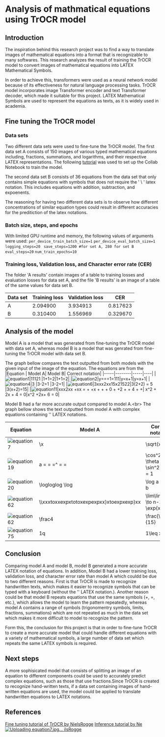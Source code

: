 # Analysis of mathmatical equations using TrOCR model
## Introduction
The inspiration behind this research project was to find a way to translate images of mathematical equations into a format that is recognizable to many softwares. This research analyzes the result of training the TrOCR model to convert images of mathematical equations into LATEX Mathematical Symbols.

In order to achieve this, transformers were used as a neural network model because of its effectiveness for natural language processing tasks. TrOCR model incorporates image Transformer encoder and text Transformer decoder, which made it suitable for this project. LATEX Mathematical Symbols are used to represent the equations as texts, as it is widely used in academia. 
## Fine tuning the TrOCR model
### Data sets
Two different data sets were used to fine-tune the TrOCR model. The first data set A consists of 150 images of various typed mathematical equations including, fractions, summations, and logarithms, and their respective LATEX representations. The following [tutorial](https://github.com/NielsRogge/Transformers-Tutorials/blob/master/TrOCR/Fine_tune_TrOCR_on_IAM_Handwriting_Database_using_Seq2SeqTrainer.ipynb) was used to set up the Collab Notebook to train the model.

The second data set B consists of 36 equations from the data set that only contains simple equations with symbols that does not require the ' \ ' latex notation. This includes equations with addition, subtraction, and expoenents. 

The reasoning for having two different data sets is to observe how different concentrations of similar equation types could result in different accuracies for the preditiction of the latex notations.
### Batch size, steps, and epochs
With limited GPU runtime and memory, the following values of arguments were used:
```per_device_train_batch_size=1```
```per_device_eval_batch_size=1```
``` logging_steps=20```
``` save_steps=1200 #for set A, 280 for set B```
```eval_steps=20```
```num_train_epochs=10```

### Training loss, Validation loss, and Character error rate (CER)
The folder 'A results' contain images of a table to training losses and evaluation losses for data set A, and the file 'B results' is an image of a table of the same values for data set B.

|Data set  | Training loss| Validation loss| CER|
|-----|--------|-----|-------------|
|A|2.094900  |3.934913|0.817623|
|B|0.310400|1.556969|0.329670|
## Analysis of the model
Model A is a model that was generated from fine-tuning the TrOCR model with data set A, whereas model B is a model that was genrated from fine-tuning the TrOCR model with data set B.

The graph bellow compares the text outputted from both models with the given input of the image of the equation. The equations are from the 
|Equation | Model A| Model B| Correct notation|
|-----|--------|-----|----|
|![equation1](https://user-images.githubusercontent.com/92125894/206562398-0da6ae01-d32e-4c28-b738-8606d25b8cb6.jpg)|11121  |1+1=2|1+1=2|
|![equation2](https://user-images.githubusercontent.com/92125894/206562555-b0efceb9-ba58-474a-ab6a-b068bcfc9b1c.jpg)|y===1=111|y=x+1|y=x+1|
|![equation4](https://user-images.githubusercontent.com/92125894/206562600-6191b648-9595-4d83-88ea-2ac4b81d64ce.jpg)|3 |3-2=1 |3-2=1|
|![equation6](https://user-images.githubusercontent.com/92125894/206562686-ddd4072f-be6c-447f-b2c6-ab98c5e2e3e2.jpg)|3xxx2xx15x21522|3(2+2) = 5 |3(x+2)=15|
|![equation11](https://user-images.githubusercontent.com/92125894/206563981-3a33cec5-1005-4668-b477-0a9e58ef8ccf.jpg)|xxx2xx +xx = + +x + + + 0 + +2 + + 4 + +| x^2 + 2x + 4 = 0|x^2 +2x+ 6 = 0|


Model B had a far more accurate output compared to model A.<br\>
The graph bellow shows the text outputted from model A with complex equations containing '\' LATEX notations.

|Equation | Model A| Correct notation|
|-----|--------|-------|
|![equation7](https://user-images.githubusercontent.com/92125894/206566861-bd6dad03-327d-4aba-a077-c526c0750878.jpg) | \x|\sqrt(x)=4|
|![equation19](https://user-images.githubusercontent.com/92125894/206566913-5bdc5810-9941-41c7-9e0c-287211915f03.jpg)| a = = =^ = =|\cos^2 \theta + \sin^2 \theta = 1|
|![equation20](https://user-images.githubusercontent.com/92125894/206567003-8b0fa9ce-9222-4ed0-9498-df400ccfe304.jpg)| \logloglog \log|\log a = \log b|
|![equation62](https://user-images.githubusercontent.com/92125894/206567074-c674a921-8b8b-4fbb-85e5-f641fd898004.jpg)|\\\xxxtoxxexpxtotoxexpexpxx}xtoexpxexp}xx|\lim\limits_{x \to n-1} \exp(x) = 0|
|![equation62](https://user-images.githubusercontent.com/92125894/206567172-646a7340-7d50-4600-92b1-58fe754b319f.jpg)| \frac4|\frac{\pi^4}{15}|
|![equation75](https://user-images.githubusercontent.com/92125894/206567242-5496447f-ec64-4e45-933e-284d38773dee.jpg)| 1q|1\leq x|



## Conclusion
Comparing model A and model B, model B generated a more accurate LATEX notation of equations. In addition, Model B had a lower training loss, validation loss, and character error rate than model A which couldd be due to two different reasons. First is that TrOCR is made to recognize handwritten texts, which makes it easier to recognize symbols that can be typed with a keyboard (without the '\' LATEX notation.). Another reason could be that model B repeats equations that use the same symbols (+, =, etc.), which allows the model to learn the pattern repeatedly, whereas model A contains a range of symbols (trigonomentry symbols, limits, fractions, summations) which are not repeated as much in the data set which makes it more difficult to model to recognize the pattern.

Form this, the conclusion for this project is that in order to fine-tune TrOCR to create a more accurate model that could handle different equations with a variety of mathematical symbols, a large number of data set which repeats the same LATEX symbols is required.
## Next steps
A more sophisicated model that consists of splitting an image of an equation to different components could be used to accurately predict complex equations, such as those that use fractions.Since TrOCR is created to recognize hand-written texts, if a data set containing images of hand-written equations are used, the model could be applied to translate handwritten equations to LATEX notations.
## References 
[Fine tuning tutorial of TrOCR by NielsRogge](https://github.com/NielsRogge/Transformers-Tutorials/blob/master/TrOCR/Fine_tune_TrOCR_on_IAM_Handwriting_Database_using_Seq2SeqTrainer.ipynb)
[Inference tutorial by Ne![Uploading equation7.jpg…]()
ilsRogge](https://github.com/NielsRogge/Transformers-Tutorials/blob/master/TrOCR/Inference_with_TrOCR_%2B_Gradio_demo.ipynb)
